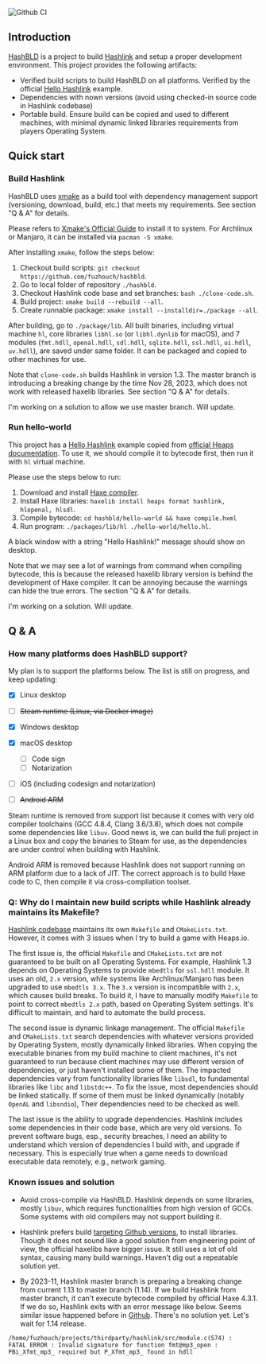 ![Github CI](https://github.com/fuzhouch/hashbld/actions/workflows/build.yml/badge.svg)


## Introduction

[HashBLD](https://github.com/fuzhouch/hashbld) is a project to build
[Hashlink](https://hashlink.haxe.org) and setup a proper development
environment. This project provides the following artifacts:

* Verified build scripts to build HashBLD on all platforms. Verified by
  the official [Hello Hashlink](https://heaps.io/documentation/hello-hashlink.html)
  example.
* Dependencies with nown versions (avoid using checked-in source code
  in Hashlink codebase)
* Portable build. Ensure build can be copied and used to different
  machines, with minimal dynamic linked libraries requirements from
  players Operating System.

## Quick start

### Build Hashlink

HashBLD uses [xmake](https://xmake.io) as a build tool with dependency
management support (versioning, download, build, etc.) that meets my
requirements. See section "Q & A" for details.

Please refers to
[Xmake's Official Guide](https://xmake.io/#/guide/installation) to
install it to system. For Archlinux or Manjaro, it can be installed
via ``pacman -S xmake``.

After installing ``xmake``, follow the steps below:

1. Checkout build scripts: ``git checkout https://github.com/fuzhouch/hashbld``.
2. Go to local folder of repository ``./hashbld``.
3. Checkout Hashlink code base and set branches: ``bash ./clone-code.sh``.
4. Build project: ``xmake build --rebuild --all``.
5. Create runnable package: ``xmake install --installdir=./package --all``.

After building, go to ``./package/lib``. All built binaries, including
virtual machine ``hl``, core libraries ``libhl.so`` (or ``libhl.dynlib``
for macOS), and 7 modules (``fmt.hdll``, ``openal.hdll``, ``sdl.hdll``,
``sqlite.hdll``, ``ssl.hdll``, ``ui.hdll``, ``uv.hdll``), are saved
under same folder. It can be packaged and copied to other machines for
use.

Note that ``clone-code.sh`` builds Hashlink in version 1.3. The master
branch is introducing a breaking change by the time Nov 28, 2023, which
does not work with released haxelib libraries. See section "Q & A" for
details.

I'm working on a solution to allow we use master branch. Will update.

### Run hello-world

This project has a
[Hello Hashlink](https://heaps.io/documentation/hello-hashlink.html)
example copied from
[official Heaps documentation](https://heaps.io/documentation/hello-hashlink.html).
To use it, we should compile it to bytecode first, then run it with
``hl`` virtual machine.

Please use the steps below to run:

1. Download and install [Haxe compiler](https://haxe.org/).
2. Install Haxe libraries: ``haxelib install heaps format hashlink, hlopenal, hlsdl``.
3. Compile bytecode: ``cd hashbld/hello-world && haxe compile.hxml``
4. Run program: ``./packages/lib/hl ./hello-world/hello.hl``.

A black window with a string "Hello Hashlink!" message should show on
desktop.

Note that we may see a lot of warnings from command when compiling
bytecode, this is because the released haxelib library version is 
behind the development of Haxe compiler. It can be annoying because the
warnings can hide the true errors. The section "Q & A" for details.

I'm working on a solution. Will update.


## Q & A

### How many platforms does HashBLD support?

My plan is to support the platforms below. The list is still on
progress, and keep updating:

- [X] Linux desktop
- [ ] ~~Steam runtime (Linux, via Docker image)~~
- [X] Windows desktop
- [X] macOS desktop
  - [ ] Code sign
  - [ ] Notarization
- [ ] iOS (including codesign and notarization)
- [ ] ~~Android ARM~~


Steam runtime is removed from support list because it comes
with very old compiler toolchains (GCC 4.8.4, Clang 3.6/3.8), which does
not compile some dependencies like ``libuv``. Good news is, we can build
the full project in a Linux box and copy the binaries to Steam for use,
as the dependencies are under control when building with Hashlink.

Android ARM is removed because Hashlink does not support running on ARM
platform due to a lack of JIT. The correct approach is to build Haxe
code to C, then compile it via cross-compliation toolset.

### Q: Why do I maintain new build scripts while Hashlink already maintains its Makefile?

[Hashlink codebase](https://github.com/HaxeFoundation/hashlink)
maintains its own ``Makefile`` and ``CMakeLists.txt``. However, it comes
with 3 issues when I try to build a game with Heaps.io.

The first issue is, the official ``Makefile`` and ``CMakeLists.txt``
are not guaranteed to be built on all Operating Systems. For example,
Hashlink 1.3 depends on Operating Systems to provide ``mbedtls`` for
``ssl.hdll`` module. It uses an old, ``2.x`` version, while systems like
Archlinux/Manjaro has been upgraded to use ``mbedtls 3.x``. The ``3.x``
version is incompatible with ``2.x``, which causes build breaks.
To build it, I have to manually modify ``Makefile`` to point to
correct ``mbedtls 2.x`` path, based on Operating System settings.
It's difficult to maintain, and hard to automate the build process.

The second issue is dynamic linkage management. The official
``Makefile`` and ``CMakeLists.txt`` search dependencies with whatever
versions provided by Operating System, mostly dynamically linked
libraries. When copying the executable binaries from my build machine to
client machines, it's not guaranteed to run because client machines may
use different version of dependencies, or just haven't installed some of
them. The impacted dependencies vary from functionality libraries
like ``libsdl``, to fundamental libraries like ``libc`` and ``libstdc++``.
To fix the issue, most dependencies should be linked statically.
If some of them must be linked dynamically
(notably ``OpenAL`` and ``libsndio``), Their dependencies need to be
checked as well.

The last issue is the ability to upgrade dependencies.
Hashlink includes some dependencies in their code base, which are very
old versions. To prevent software bugs, esp., security breaches, I need
an ability to understand which version of dependencies I build with, and
upgrade if necessary. This is especially true when a game needs to
download executable data remotely, e.g., network gaming.


### Known issues and solution

- Avoid cross-compile via HashBLD. Hashlink depends on some libraries,
  mostly ``libuv``, which requires functionalities from high version of
  GCCs. Some systems with old compilers may not support building it.

- Hashlink prefers build
  [targeting Github versions](https://haxe.org/manual/target-hl-getting-started.html),
  to install libraries. Though it does not sound like a good solution
  from engineering point of view, the official haxelibs have bigger issue.
  It still uses a lot of old syntax, causing many build warnings.
  Haven't dig out a repeatable solution yet.

- By 2023-11, Hashlink master branch is preparing a breaking change from
  current 1.13 to master branch (1.14). If we build Hashlink from master
  branch, it can't execute bytecode compiled by official Haxe 4.3.1.
  If we do so, Hashlink exits with an error message like below.
  Seems similar issue happened before in
  [Github](https://github.com/HaxeFoundation/hashlink/issues/39).
  There's no solution yet. Let's wait for 1.14 release.

```
/home/fuzhouch/projects/thirdparty/hashlink/src/module.c(574) :
FATAL ERROR : Invalid signature for function fmt@mp3_open :
PBi_Xfmt_mp3_ required but P_Xfmt_mp3_ found in hdll
```
